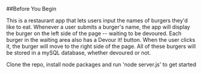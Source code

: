 ##Before You Begin


This is a restaurant app that lets users input the names of burgers they'd like to eat.
Whenever a user submits a burger's name, the app will display the burger on the left side of the page -- waiting to be devoured.
Each burger in the waiting area also has a Devour it! button. When the user clicks it, the burger will move to the right side of the page.
All of these burgers will be stored in a mySQL database, whether devoured or not.

Clone the repo, install node packages and run 'node server.js' to get started
